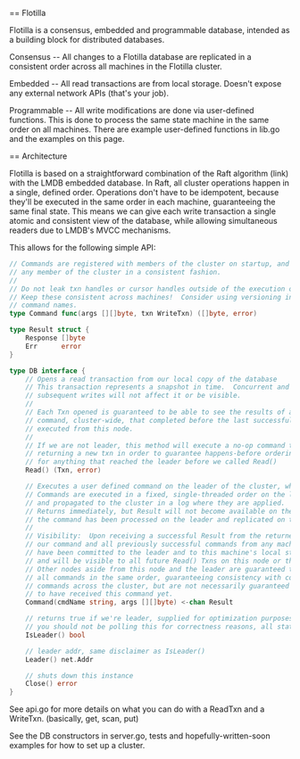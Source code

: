 ==
Flotilla

Flotilla is a consensus, embedded and programmable database, intended as a building block for distributed databases.

Consensus -- All changes to a Flotilla database are replicated in a consistent order across all machines in the Flotilla cluster.

Embedded -- All read transactions are from local storage.  Doesn't expose any external network APIs (that's your job).

Programmable -- All write modifications are done via user-defined functions.  This is done to process the same state machine in the same order on all machines.  There are example user-defined functions in lib.go and the examples on this page.

==
Architecture

Flotilla is based on a straightforward combination of the Raft algorithm (link) with the LMDB embedded database.  In Raft, all cluster operations happen in a single, defined order.  Operations don't have to be idempotent, because they'll be executed in the same order in each machine, guaranteeing the same final state.
This means we can give each write transaction a single atomic and consistent view of the database, while allowing simultaneous readers due to LMDB's MVCC mechanisms.

This allows for the following simple API:

```go
// Commands are registered with members of the cluster on startup, and can be executed from 
// any member of the cluster in a consistent fashion.
// 
// Do not leak txn handles or cursor handles outside of the execution of a command.
// Keep these consistent across machines!  Consider using versioning in your
// command names.
type Command func(args [][]byte, txn WriteTxn) ([]byte, error)

type Result struct {
	Response []byte
	Err      error
}

type DB interface {
	// Opens a read transaction from our local copy of the database
	// This transaction represents a snapshot in time.  Concurrent and
	// subsequent writes will not affect it or be visible.
	//
	// Each Txn opened is guaranteed to be able to see the results of any
	// command, cluster-wide, that completed before the last successful command
	// executed from this node.
	//
	// If we are not leader, this method will execute a no-op command through raft before
	// returning a new txn in order to guarantee happens-before ordering
	// for anything that reached the leader before we called Read()
	Read() (Txn, error)

	// Executes a user defined command on the leader of the cluster, wherever that may be.
	// Commands are executed in a fixed, single-threaded order on the leader
	// and propagated to the cluster in a log where they are applied.
	// Returns immediately, but Result will not become available on the returned chan until
	// the command has been processed on the leader and replicated on this node.
	//
	// Visibility:  Upon receiving a successful Result from the returned channel,
	// our command and all previously successful commands from any machine
	// have been committed to the leader and to this machine's local storage,
	// and will be visible to all future Read() Txns on this node or the leader.
	// Other nodes aside from this node and the leader are guaranteed to execute
	// all commands in the same order, guaranteeing consistency with concurrent
	// commands across the cluster, but are not necessarily guaranteed
	// to have received this command yet.
	Command(cmdName string, args [][]byte) <-chan Result

	// returns true if we're leader, supplied for optimization purposes only.
	// you should not be polling this for correctness reasons, all state changes should happen as Commands
	IsLeader() bool

	// leader addr, same disclaimer as IsLeader()
	Leader() net.Addr

	// shuts down this instance
	Close() error
}
```

See api.go for more details on what you can do with a ReadTxn and a WriteTxn.  (basically, get, scan, put)

See the DB constructors in server.go, tests and hopefully-written-soon examples for how to set up a cluster.
